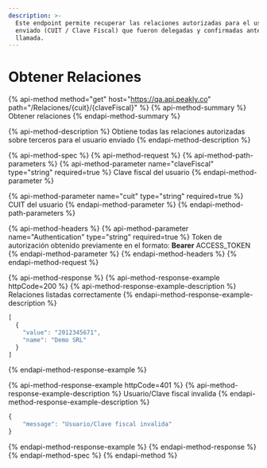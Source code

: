 ```yaml
---
description: >-
  Este endpoint permite recuperar las relaciones autorizadas para el usuario
  enviado (CUIT / Clave Fiscal) que fueron delegadas y confirmadas anterior a la
  llamada.
---
```


# Obtener Relaciones

{% api-method method="get" host="https://qa.api.peakly.co" path="/Relaciones/{cuit}/{claveFiscal}" %}
{% api-method-summary %}
Obtener relaciones
{% endapi-method-summary %}

{% api-method-description %}
Obtiene todas las relaciones autorizadas sobre terceros para el usuario enviado
{% endapi-method-description %}

{% api-method-spec %}
{% api-method-request %}
{% api-method-path-parameters %}
{% api-method-parameter name="claveFiscal" type="string" required=true %}
Clave fiscal del usuario
{% endapi-method-parameter %}

{% api-method-parameter name="cuit" type="string" required=true %}
CUIT del usuario
{% endapi-method-parameter %}
{% endapi-method-path-parameters %}

{% api-method-headers %}
{% api-method-parameter name="Authentication" type="string" required=true %}
Token de autorización obtenido previamente en el formato: **Bearer** ACCESS\_TOKEN
{% endapi-method-parameter %}
{% endapi-method-headers %}
{% endapi-method-request %}

{% api-method-response %}
{% api-method-response-example httpCode=200 %}
{% api-method-response-example-description %}
Relaciones listadas correctamente
{% endapi-method-response-example-description %}

```javascript
[
  {
    "value": "2012345671",
    "name": "Demo SRL"
  }
]
```
{% endapi-method-response-example %}

{% api-method-response-example httpCode=401 %}
{% api-method-response-example-description %}
Usuario/Clave fiscal invalida
{% endapi-method-response-example-description %}

```javascript
{
    "message": "Usuario/Clave fiscal invalida"
}
```
{% endapi-method-response-example %}
{% endapi-method-response %}
{% endapi-method-spec %}
{% endapi-method %}



